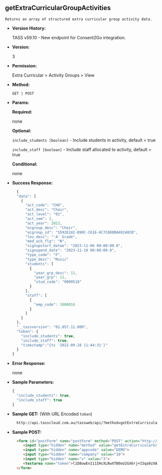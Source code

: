 **getExtraCurricularGroupActivities**
----
	Returns an array of structured extra curricular group activity data.
    
* **Version History:**

  TASS v59.10 - New endpoint for Consent2Go integration.
  
* **Version:**

  3

* **Permission:**

  Extra Curricular > Activity Groups > View

* **Method:**

  `GET | POST`
  
*  **Params:**

   **Required:**

   none
   
   **Optional:**

   `include_students [boolean]` - Include students in activity, default = true

   `include_staff [boolean]` - Include staff allocated to activity, default = true
 
   **Conditional:**
 
   none

* **Success Response:**

    ```javascript
      {
      "data": [
        {
          "act_code": "CHO",
          "act_desc": "Choir",
          "act_level": "01",
          "act_sem": 2,
          "act_year": 2023,
          "ecgroup_desc": "Choir",
          "ecgroup_id": "5592E242-B90C-C616-6C7C808BA48240CB",
          "lev_desc": "'A' Grade",
          "med_ack_flg": "N",
          "signupstart_datae": "2023-11-06 00:00:00.0",
          "signupend_date": "2023-11-10 00:00:00.0",
          "type_code": "F",
          "type_desc": "Music"
          "students": [
            {
              "year_grp_desc": 11,
              "year_grp": 11,
              "stud_code": "0009518"
            }
          ],
          "staff": [
            {
              "emp_code": 1000016
            }
          ]
        }
      ],
      "__tassversion": "01.057.11.000",
      "token": {
        "include_students": true,
        "include_staff": true,
        "timestamp":"{ts '2022-09-28 11:44:31'}"
      }
    }
    ```
 
* **Error Response:**

    none
    
* **Sample Parameters:**

  ```javascript
  { 
    "include_students": true,
    "include_staff": true
  }
  ```

* **Sample GET:** (With URL Encoded `token`)

  ```HTML
    http://api.tasscloud.com.au/tassweb/api/?method=getExtraCurricularGroupActivities&appcode=DEMO&company=10&v=3&token=l1D8owEn111IHcXLRwXTB0oU2GX6rj%2BISqa9zXA8We3J3mwgjW5pdUvFK3%2FIZ4mJ4bMyfKTmEoup%2B3tTE9GeLQ%3D%3D
  ```
  
* **Sample POST:**

  ```HTML
    <form id="postForm" name="postForm" method="POST" action="http://api.tasscloud.com.au/tassweb/api/">
       <input type="hidden" name="method" value="getExtraCurricularGroupActivities">
       <input type="hidden" name="appcode" value="DEMO">
       <input type="hidden" name="company" value="10">
       <input type="hidden" name="v" value="3">
       <textarea name="token">l1D8owEn111IHcXLRwXTB0oU2GX6rj+ISqa9zXA8We3J3mwgjW5pdUvFK3/IZ4mJ4bMyfKTmEoup+3tTE9GeLQ==</textarea>
    </form>
  ```
